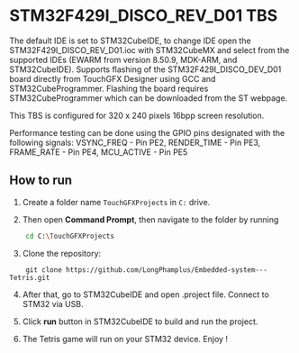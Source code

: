 # STM32F429I_DISCO_REV_D01 TBS

The default IDE is set to STM32CubeIDE, to change IDE open the STM32F429I_DISCO_REV_D01.ioc with STM32CubeMX and select from the supported IDEs (EWARM from version 8.50.9, MDK-ARM, and STM32CubeIDE). Supports flashing of the STM32F429I_DISCO_DEV_D01 board directly from TouchGFX Designer using GCC and STM32CubeProgrammer. Flashing the board requires STM32CubeProgrammer which can be downloaded from the ST webpage. 

This TBS is configured for 320 x 240 pixels 16bpp screen resolution.  

Performance testing can be done using the GPIO pins designated with the following signals: VSYNC_FREQ  - Pin PE2, RENDER_TIME - Pin PE3, FRAME_RATE  - Pin PE4, MCU_ACTIVE  - Pin PE5
 
## How to run

1. Create a folder name `TouchGFXProjects` in `C:` drive. 

2. Then open **Command Prompt**, then navigate to the folder by running

```bash
    cd C:\TouchGFXProjects 
```

3. Clone the repository: 

```
    git clone https://github.com/LongPhamplus/Embedded-system---Tetris.git
```

4. After that, go to STM32CubeIDE and open .project file. Connect to STM32 via USB.

5. Click **run**  button in STM32CubeIDE to build and run the project.

6. The Tetris game will run on your STM32 device. Enjoy !